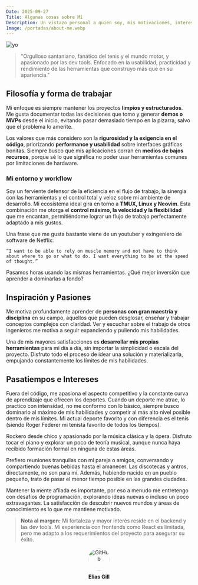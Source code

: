 ```yaml
---
Date: 2025-09-27
Title: Algunas cosas sobre Mí
Description: Un vistazo personal a quién soy, mis motivaciones, intereses en el mundo de la programación y algunos de mis pasatiempos.
Image: /portadas/about-me.webp
---
```


![yo](/assets/yo.webp)

> "Orgulloso santaniano, fanático del tenis y el mundo motor, y apasionado por las dev tools.
Enfocado en la usabilidad, practicidad y rendimiento de las herramientas que construyo más que
en su apariencia."

## Filosofía y forma de trabajar
Mi enfoque es siempre mantener los proyectos **limpios y estructurados**.
Me gusta documentar todas las decisiones que tomo y generar **demos o MVPs** desde el inicio,
evitando pasar demasiado tiempo en la pizarra, salvo que el problema lo amerite.  

Los valores que más considero son la **rigurosidad y la exigencia en el código**, priorizando
**performance y usabilidad** sobre interfaces gráficas bonitas.
Siempre busco que mis aplicaciones corran en **medios de bajos recursos**, porque sé lo que
significa no poder usar herramientas comunes por limitaciones de hardware.  

### Mi entorno y workflow
Soy un ferviente defensor de la eficiencia en el flujo de trabajo, la sinergia con las
herramientas y el control total y veloz sobre mi ambiente de desarrollo.
Mi ecosistema ideal gira en torno a **TMUX, Linux y Neovim**.
Esta combinación me otorga el **control máximo, la velocidad y la flexibilidad** que me
encantan, permitiéndome lograr un flujo de trabajo perfectamente adaptado a mis gustos.

Una frase que me gusta bastante viene de un youtuber y exingeniero de software de Netflix:

`“I want to be able to rely on muscle memory and not have to think about where to go or what to
do.
I want everything to be at the speed of thought.”`

Pasamos horas usando las mismas herramientas.
¿Qué mejor inversión que aprender a dominarlas a fondo?

## Inspiración y Pasiones
Me motiva profundamente aprender de **personas con gran maestría y disciplina** en su campo,
aquellos que pueden desglosar, enseñar y trabajar conceptos complejos con claridad.
Ver y escuchar sobre el trabajo de otros ingenieros me motiva a seguir expandiendo y puliendo
mis habilidades.

Una de mis mayores satisfacciones es **desarrollar mis propias herramientas** para mi día a
día, sin importar la simplicidad o escala del proyecto.
Disfruto todo el proceso de idear una solución y materializarla, empujando constantemente los
límites de mis habilidades.

## Pasatiempos e Intereses

Fuera del código, me apasiona el aspecto competitivo y la constante curva de aprendizaje que
ofrecen los deportes.
Cuando un deporte me atrae, lo practico con intensidad, no me conformo con lo básico, siempre
busco dominarlo al máximo de mis habilidades y competir al más alto nivel posible dentro de mis
límites.
Mi actual deporte favorito y con diferencia es el tenis (siendo Roger Federer mi tenista
favorito de todos los tiempos).

Rockero desde chico y apasionado por la música clásica y la ópera.
Disfruto tocar el piano y explorar un poco de teoría musical, aunque nunca haya recibido
formación formal en ninguna de estas áreas.

Prefiero reuniones tranquilas con mi pareja o amigos, conversando y compartiendo buenas bebidas
hasta el amanecer.
Las discotecas y antros, directamente, no son para mí.
Además, habiendo nacido en un pueblo pequeño, trato de pasar el menor tiempo posible en las
grandes ciudades.

Mantener la mente afilada es importante, por eso a menudo me entretengo con desafíos de
programación, explorando ideas nuevas o incluso un poco extravagantes.
La satisfacción de descubrir nuevos mundos y áreas de conocimiento es lo que me mantiene
motivado.

> **Nota al margen:** Mi fortaleza y mayor interés reside en el backend y las dev tools.
> Mi experiencia con frontends como React es limitada, pero me adapto a los requerimientos
> del proyecto para asegurar su éxito.

<div style="text-align: center; margin: 1rem 0;">
  <img 
    src="https://github.com/elias-gill.png" 
    alt="GitHub" 
    style="width: 60px; height: 60px; border-radius: 50%; object-fit: cover; display: block; margin: 0 auto;"
  >
  <span style="display: block; margin-top: 0.5rem; font-weight: bold;">Elias Gill</span>
</div>
